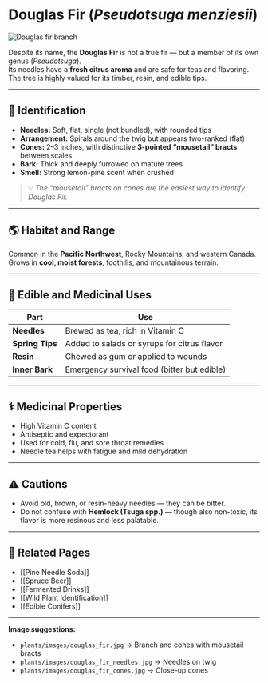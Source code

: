 # Douglas Fir (*Pseudotsuga menziesii*)

![Douglas fir branch](plants/images/douglas_fir.jpg)

Despite its name, the **Douglas Fir** is not a true fir — but a member of its own genus (*Pseudotsuga*).  
Its needles have a **fresh citrus aroma** and are safe for teas and flavoring.  
The tree is highly valued for its timber, resin, and edible tips.

---

## 🌿 Identification

- **Needles:** Soft, flat, single (not bundled), with rounded tips  
- **Arrangement:** Spirals around the twig but appears two-ranked (flat)  
- **Cones:** 2–3 inches, with distinctive **3-pointed “mousetail” bracts** between scales  
- **Bark:** Thick and deeply furrowed on mature trees  
- **Smell:** Strong lemon-pine scent when crushed  

> 💡 *The “mousetail” bracts on cones are the easiest way to identify Douglas Fir.*

---

## 🌎 Habitat and Range

Common in the **Pacific Northwest**, Rocky Mountains, and western Canada.  
Grows in **cool, moist forests**, foothills, and mountainous terrain.

---

## 🌲 Edible and Medicinal Uses

| Part | Use |
|------|------|
| **Needles** | Brewed as tea, rich in Vitamin C |
| **Spring Tips** | Added to salads or syrups for citrus flavor |
| **Resin** | Chewed as gum or applied to wounds |
| **Inner Bark** | Emergency survival food (bitter but edible) |

---

## ⚕️ Medicinal Properties

- High Vitamin C content  
- Antiseptic and expectorant  
- Used for cold, flu, and sore throat remedies  
- Needle tea helps with fatigue and mild dehydration

---

## ⚠️ Cautions

- Avoid old, brown, or resin-heavy needles — they can be bitter.  
- Do not confuse with **Hemlock (Tsuga spp.)** — though also non-toxic, its flavor is more resinous and less palatable.

---

## 🔗 Related Pages
- [[Pine Needle Soda]]  
- [[Spruce Beer]]  
- [[Fermented Drinks]]  
- [[Wild Plant Identification]]  
- [[Edible Conifers]]

---

**Image suggestions:**
- `plants/images/douglas_fir.jpg` → Branch and cones with mousetail bracts  
- `plants/images/douglas_fir_needles.jpg` → Needles on twig  
- `plants/images/douglas_fir_cones.jpg` → Close-up cones
